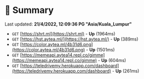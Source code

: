 # 📖 Summary
Last updated: **21/4/2022, 12:09:36 PG "Asia/Kuala_Lumpur"**

- `GET` [https://shrt.ml](https://shrt.ml) - **Up** (1964ms)
- `GET` [https://hst.aytea.ml/](https://hst.aytea.ml/) - **Up** (389ms)
- `GET` [https://color.aytea.ml/4b31d6.png](https://color.aytea.ml/4b31d6.png) - **Up** (1501ms)
- `GET` [https://memeapi.aytea14.repl.co/gimme](https://memeapi.aytea14.repl.co/gimme) - **Up** (604ms)
- `GET` [https://teledrivemy.herokuapp.com/dashboard](https://teledrivemy.herokuapp.com/dashboard) - **Up** (261ms)
